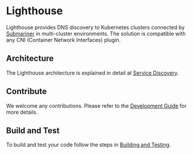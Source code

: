 # Lighthouse

Lighthouse provides DNS discovery to Kubernetes clusters connected by [Submariner](https://github.com/submariner-io/submariner) in
multi-cluster environments. The solution is compatible with any CNI (Container Network Interfaces) plugin.

## Architecture

The Lighthouse architecture is explained in detail at
[Service Discovery](https://submariner.io/getting-started/architecture/service-discovery/).

## Contribute

We welcome any contributions. Please refer to the [Development Guide](https://submariner.io/development/) for more details.

## Build and Test

To build and test your code follow the steps in [Building and Testing](https://submariner.io/development/building-testing/).
